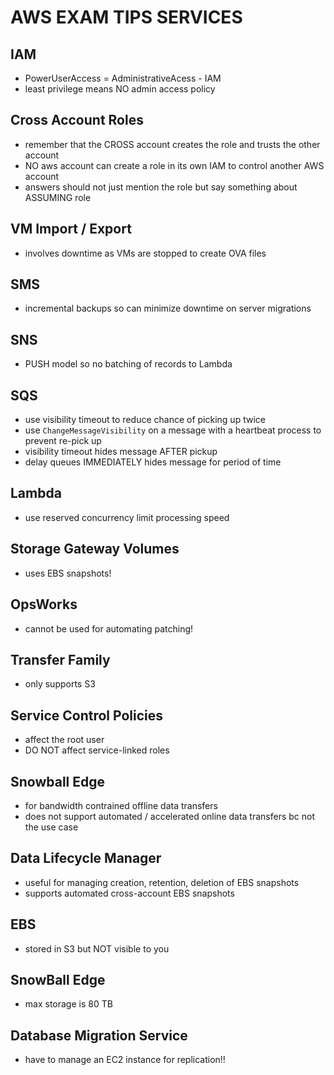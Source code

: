 # AWS EXAM TIPS SERVICES

## IAM

- PowerUserAccess = AdministrativeAcess - IAM
- least privilege means NO admin access policy

## Cross Account Roles

- remember that the CROSS account creates the role and trusts the other account
- NO aws account can create a role in its own IAM to control another AWS account
- answers should not just mention the role but say something about ASSUMING role

## VM Import / Export

- involves downtime as VMs are stopped to create OVA files

## SMS

- incremental backups so can minimize downtime on server migrations

## SNS

- PUSH model so no batching of records to Lambda

## SQS

- use visibility timeout to reduce chance of picking up twice
- use `ChangeMessageVisibility` on a message with a heartbeat process to prevent re-pick up
- visibility timeout hides message AFTER pickup
- delay queues IMMEDIATELY hides message for period of time

## Lambda

- use reserved concurrency limit processing speed

## Storage Gateway Volumes

- uses EBS snapshots!

## OpsWorks

- cannot be used for automating patching!

## Transfer Family

- only supports S3

## Service Control Policies

- affect the root user
- DO NOT affect service-linked roles

## Snowball Edge

- for bandwidth contrained offline data transfers
- does not support automated / accelerated online data transfers bc not the use case

## Data Lifecycle Manager

- useful for managing creation, retention, deletion of EBS snapshots
- supports automated cross-account EBS snapshots

## EBS

- stored in S3 but NOT visible to you

## SnowBall Edge

- max storage is 80 TB

## Database Migration Service

- have to manage an EC2 instance for replication!!
